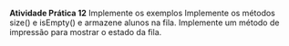 **Atividade Prática 12**
        Implemente os exemplos
        Implemente os métodos size() e isEmpty() e armazene alunos na fila.
        Implemente um método de impressão para mostrar o estado da fila.